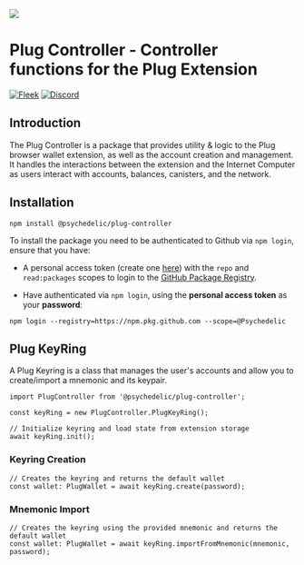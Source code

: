 ![](https://storageapi.fleek.co/fleek-team-bucket/plug-banner.png)


# Plug Controller - Controller functions for the Plug Extension
[![Fleek](https://img.shields.io/badge/Made%20by-Fleek-blue)](https://fleek.co/)
[![Discord](https://img.shields.io/badge/Discord-Channel-blue)](https://discord.gg/yVEcEzmrgm)

## Introduction

The Plug Controller is a package that provides utility & logic to the Plug browser wallet extension, as well as the account creation and management. It handles the interactions between the extension and the Internet Computer as users interact with accounts, balances, canisters, and the network.

## Installation

```
npm install @psychedelic/plug-controller
```

To install the package you need to be authenticated to Github via `npm login`, ensure that you have:

- A personal access token (create one [here]((https://github.com/settings/tokens))) with the `repo` and `read:packages` scopes to login to the [GitHub Package Registry](https://docs.github.com/en/packages/working-with-a-github-packages-registry/working-with-the-npm-registry#authenticating-to-github-packages).

- Have authenticated via `npm login`, using the **personal access token** as your **password**:

```
npm login --registry=https://npm.pkg.github.com --scope=@Psychedelic
```

## Plug KeyRing
A Plug Keyring is a class that manages the user's accounts and allow you to create/import a mnemonic and its keypair. 
```
import PlugController from '@psychedelic/plug-controller';

const keyRing = new PlugController.PlugKeyRing();

// Initialize keyring and load state from extension storage
await keyRing.init();
```

### Keyring Creation
```
// Creates the keyring and returns the default wallet
const wallet: PlugWallet = await keyRing.create(password);
```

### Mnemonic Import
```
// Creates the keyring using the provided mnemonic and returns the default wallet
const wallet: PlugWallet = await keyRing.importFromMnemonic(mnemonic, password);
```
